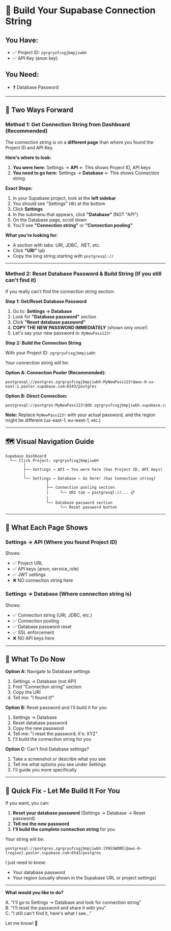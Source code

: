 # 🔧 Build Your Supabase Connection String

## You Have:
- ✅ Project ID: `zgrgryufcxgjbmpjiwbh`
- ✅ API Key (anon key)

## You Need:
- ❓ Database Password

---

## 🎯 Two Ways Forward

### **Method 1: Get Connection String from Dashboard** (Recommended)

The connection string is on a **different page** than where you found the Project ID and API Key.

**Here's where to look:**

1. **You were here:** Settings → **API** ← This shows Project ID, API keys
2. **You need to go here:** Settings → **Database** ← This shows Connection string

**Exact Steps:**

1. In your Supabase project, look at the **left sidebar**
2. You should see "Settings" (⚙️) at the bottom
3. Click **Settings**
4. In the submenu that appears, click **"Database"** (NOT "API")
5. On the Database page, scroll down
6. You'll see **"Connection string"** or **"Connection pooling"**

**What you're looking for:**
- A section with tabs: URI, JDBC, .NET, etc.
- Click **"URI"** tab
- Copy the long string starting with `postgresql://`

---

### **Method 2: Reset Database Password & Build String** (If you still can't find it)

If you really can't find the connection string section:

**Step 1: Get/Reset Database Password**

1. Go to: **Settings → Database**
2. Look for **"Database password"** section
3. Click **"Reset database password"**
4. **COPY THE NEW PASSWORD IMMEDIATELY** (shown only once!)
5. Let's say your new password is: `MyNewPass123!`

**Step 2: Build the Connection String**

With your Project ID: `zgrgryufcxgjbmpjiwbh`

Your connection string will be:

**Option A: Connection Pooler (Recommended):**
```
postgresql://postgres.zgrgryufcxgjbmpjiwbh:MyNewPass123!@aws-0-us-east-1.pooler.supabase.com:6543/postgres
```

**Option B: Direct Connection:**
```
postgresql://postgres:MyNewPass123!@db.zgrgryufcxgjbmpjiwbh.supabase.co:5432/postgres
```

**Note:** Replace `MyNewPass123!` with your actual password, and the region might be different (us-east-1, eu-west-1, etc.)

---

## 🗺️ Visual Navigation Guide

```
Supabase Dashboard
  └── Click Project: zgrgryufcxgjbmpjiwbh
        │
        ├── Settings → API ← You were here (has Project ID, API keys)
        │
        └── Settings → Database ← Go here! (has Connection string)
                  │
                  ├── Connection pooling section
                  │     └── URI tab → postgresql://... 📋
                  │
                  └── Database password section
                        └── Reset password button
```

---

## 📸 What Each Page Shows

### **Settings → API** (Where you found Project ID)
Shows:
- ✅ Project URL
- ✅ API keys (anon, service_role)
- ✅ JWT settings
- ❌ NO connection string here

### **Settings → Database** (Where connection string is)
Shows:
- ✅ Connection string (URI, JDBC, etc.)
- ✅ Connection pooling
- ✅ Database password reset
- ✅ SSL enforcement
- ❌ NO API keys here

---

## 🎯 What To Do Now

**Option A:** Navigate to Database settings
1. Settings → Database (not API)
2. Find "Connection string" section
3. Copy the URI
4. Tell me: "I found it!"

**Option B:** Reset password and I'll build it for you
1. Settings → Database
2. Reset database password
3. Copy the new password
4. Tell me: "I reset the password, it's: XYZ"
5. I'll build the connection string for you

**Option C:** Can't find Database settings?
1. Take a screenshot or describe what you see
2. Tell me what options you see under Settings
3. I'll guide you more specifically

---

## 🚀 Quick Fix - Let Me Build It For You

If you want, you can:

1. **Reset your database password** (Settings → Database → Reset password)
2. **Tell me the new password**
3. **I'll build the complete connection string** for you

Your string will be:
```
postgresql://postgres.zgrgryufcxgjbmpjiwbh:[PASSWORD]@aws-0-[region].pooler.supabase.com:6543/postgres
```

I just need to know:
- Your database password
- Your region (usually shown in the Supabase URL or project settings)

---

**What would you like to do?**

A. "I'll go to Settings → Database and look for connection string"  
B. "I'll reset the password and share it with you"  
C. "I still can't find it, here's what I see..."  

Let me know! 🎯

